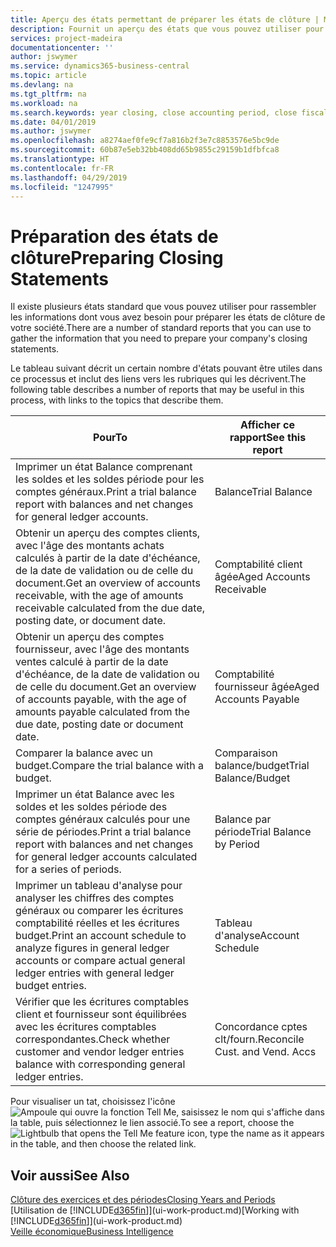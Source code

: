 ```yaml
---
title: Aperçu des états permettant de préparer les états de clôture | Microsoft Docs
description: Fournit un aperçu des états que vous pouvez utiliser pour rassembler les informations pour préparer les états de clôture de votre société à la fin de l'année fiscale.
services: project-madeira
documentationcenter: ''
author: jswymer
ms.service: dynamics365-business-central
ms.topic: article
ms.devlang: na
ms.tgt_pltfrm: na
ms.workload: na
ms.search.keywords: year closing, close accounting period, close fiscal year, aging, creditor payments, vendor payments, assets, liabilities, equity, analysis, reporting, financial report, business intelligence, BI, Power Bi, KPI
ms.date: 04/01/2019
ms.author: jswymer
ms.openlocfilehash: a8274aef0fe9cf7a816b2f3e7c8853576e5bc9de
ms.sourcegitcommit: 60b87e5eb32bb408dd65b9855c29159b1dfbfca8
ms.translationtype: HT
ms.contentlocale: fr-FR
ms.lasthandoff: 04/29/2019
ms.locfileid: "1247995"
---
```

# <a name="preparing-closing-statements"></a><span data-ttu-id="d17d3-103">Préparation des états de clôture</span><span class="sxs-lookup"><span data-stu-id="d17d3-103">Preparing Closing Statements</span></span>
<span data-ttu-id="d17d3-104">Il existe plusieurs états standard que vous pouvez utiliser pour rassembler les informations dont vous avez besoin pour préparer les états de clôture de votre société.</span><span class="sxs-lookup"><span data-stu-id="d17d3-104">There are a number of standard reports that you can use to gather the information that you need to prepare your company's closing statements.</span></span>

<span data-ttu-id="d17d3-105">Le tableau suivant décrit un certain nombre d'états pouvant être utiles dans ce processus et inclut des liens vers les rubriques qui les décrivent.</span><span class="sxs-lookup"><span data-stu-id="d17d3-105">The following table describes a number of reports that may be useful in this process, with links to the topics that describe them.</span></span>

| <span data-ttu-id="d17d3-106">Pour</span><span class="sxs-lookup"><span data-stu-id="d17d3-106">To</span></span> | <span data-ttu-id="d17d3-107">Afficher ce rapport</span><span class="sxs-lookup"><span data-stu-id="d17d3-107">See this report</span></span> |
| --- | --- |
| <span data-ttu-id="d17d3-108">Imprimer un état Balance comprenant les soldes et les soldes période pour les comptes généraux.</span><span class="sxs-lookup"><span data-stu-id="d17d3-108">Print a trial balance report with balances and net changes for general ledger accounts.</span></span> |<span data-ttu-id="d17d3-109">Balance</span><span class="sxs-lookup"><span data-stu-id="d17d3-109">Trial Balance</span></span> |
| <span data-ttu-id="d17d3-110">Obtenir un aperçu des comptes clients, avec l'âge des montants achats calculés à partir de la date d'échéance, de la date de validation ou de celle du document.</span><span class="sxs-lookup"><span data-stu-id="d17d3-110">Get an overview of accounts receivable, with the age of amounts receivable calculated from the due date, posting date, or document date.</span></span> |<span data-ttu-id="d17d3-111">Comptabilité client âgée</span><span class="sxs-lookup"><span data-stu-id="d17d3-111">Aged Accounts Receivable</span></span> |
| <span data-ttu-id="d17d3-112">Obtenir un aperçu des comptes fournisseur, avec l'âge des montants ventes calculé à partir de la date d'échéance, de la date de validation ou de celle du document.</span><span class="sxs-lookup"><span data-stu-id="d17d3-112">Get an overview of accounts payable, with the age of amounts payable calculated from the due date, posting date or document date.</span></span> |<span data-ttu-id="d17d3-113">Comptabilité fournisseur âgée</span><span class="sxs-lookup"><span data-stu-id="d17d3-113">Aged Accounts Payable</span></span> |
| <span data-ttu-id="d17d3-114">Comparer la balance avec un budget.</span><span class="sxs-lookup"><span data-stu-id="d17d3-114">Compare the trial balance with a budget.</span></span> |<span data-ttu-id="d17d3-115">Comparaison balance/budget</span><span class="sxs-lookup"><span data-stu-id="d17d3-115">Trial Balance/Budget</span></span> |
| <span data-ttu-id="d17d3-116">Imprimer un état Balance avec les soldes et les soldes période des comptes généraux calculés pour une série de périodes.</span><span class="sxs-lookup"><span data-stu-id="d17d3-116">Print a trial balance report with balances and net changes for general ledger accounts calculated for a series of periods.</span></span> |<span data-ttu-id="d17d3-117">Balance par période</span><span class="sxs-lookup"><span data-stu-id="d17d3-117">Trial Balance by Period</span></span> |
| <span data-ttu-id="d17d3-118">Imprimer un tableau d'analyse pour analyser les chiffres des comptes généraux ou comparer les écritures comptabilité réelles et les écritures budget.</span><span class="sxs-lookup"><span data-stu-id="d17d3-118">Print an account schedule to analyze figures in general ledger accounts or compare actual general ledger entries with general ledger budget entries.</span></span> |<span data-ttu-id="d17d3-119">Tableau d'analyse</span><span class="sxs-lookup"><span data-stu-id="d17d3-119">Account Schedule</span></span> |
| <span data-ttu-id="d17d3-120">Vérifier que les écritures comptables client et fournisseur sont équilibrées avec les écritures comptables correspondantes.</span><span class="sxs-lookup"><span data-stu-id="d17d3-120">Check whether customer and vendor ledger entries balance with corresponding general ledger entries.</span></span> |<span data-ttu-id="d17d3-121">Concordance cptes clt/fourn.</span><span class="sxs-lookup"><span data-stu-id="d17d3-121">Reconcile Cust. and Vend. Accs</span></span> |

<span data-ttu-id="d17d3-122">Pour visualiser un tat, choisissez l'icône ![Ampoule qui ouvre la fonction Tell Me](media/ui-search/search_small.png "Dites-moi ce que vous voulez faire"), saisissez le nom qui s'affiche dans la table, puis sélectionnez le lien associé.</span><span class="sxs-lookup"><span data-stu-id="d17d3-122">To see a report, choose the ![Lightbulb that opens the Tell Me feature](media/ui-search/search_small.png "Tell me what you want to do") icon, type the name as it appears in the table, and then choose the related link.</span></span>

## <a name="see-also"></a><span data-ttu-id="d17d3-123">Voir aussi</span><span class="sxs-lookup"><span data-stu-id="d17d3-123">See Also</span></span>
[<span data-ttu-id="d17d3-124">Clôture des exercices et des périodes</span><span class="sxs-lookup"><span data-stu-id="d17d3-124">Closing Years and Periods</span></span>](year-close-years-periods.md)  
<span data-ttu-id="d17d3-125">[Utilisation de [!INCLUDE[d365fin](includes/d365fin_md.md)]](ui-work-product.md)</span><span class="sxs-lookup"><span data-stu-id="d17d3-125">[Working with [!INCLUDE[d365fin](includes/d365fin_md.md)]](ui-work-product.md)</span></span>  
[<span data-ttu-id="d17d3-126">Veille économique</span><span class="sxs-lookup"><span data-stu-id="d17d3-126">Business Intelligence</span></span>](bi.md)
